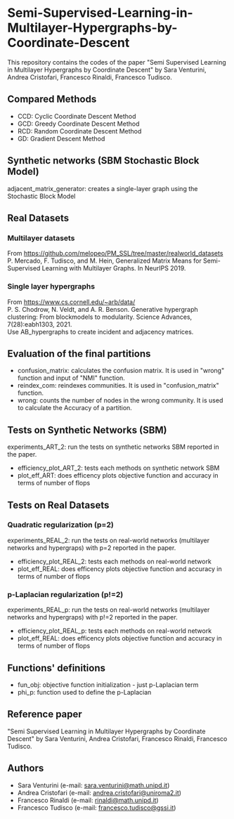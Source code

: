 # Semi-Supervised-Learning-in-Multilayer-Hypergraphs-by-Coordinate-Descent

This repository contains the codes of the paper "Semi Supervised Learning in Multilayer Hypergraphs by Coordinate Descent" by Sara Venturini, Andrea Cristofari, Francesco Rinaldi, Francesco Tudisco.

## Compared Methods

- CCD: Cyclic Coordinate Descent Method
- GCD: Greedy Coordinate Descent Method
- RCD: Random Coordinate Descent Method
- GD: Gradient Descent Method

## Synthetic networks (SBM Stochastic Block Model) 
adjacent\_matrix\_generator: creates a single-layer graph using the Stochastic Block Model 

## Real Datasets
### Multilayer datasets
From https://github.com/melopeo/PM_SSL/tree/master/realworld_datasets \
P. Mercado, F. Tudisco, and M. Hein, Generalized Matrix Means for Semi-Supervised Learning with Multilayer Graphs. In NeurIPS 2019.
### Single layer hypergraphs
From https://www.cs.cornell.edu/~arb/data/ \
P. S. Chodrow, N. Veldt, and A. R. Benson. Generative hypergraph clustering: From blockmodels to modularity. Science Advances, 7(28):eabh1303, 2021.\
Use AB_hypergraphs to create incident and adjacency matrices. 

## Evaluation of the final partitions
- confusion_matrix: calculates the confusion matrix. It is used in "wrong" function and input of "NMI" function.
- reindex_com: reindexes communities. It is used in "confusion_matrix" function.
- wrong: counts the number of nodes in the wrong community. It is used to calculate the Accuracy of a partition.

## Tests on Synthetic Networks (SBM) 
experiments_ART_2: run the tests on synthetic networks SBM reported in the paper.
- efficiency_plot_ART_2: tests each methods on synthetic network SBM 
- plot_eff_ART: does efficency plots objective function and accuracy in terms of number of flops

## Tests on Real Datasets
### Quadratic regularization (p=2)
experiments_REAL_2: run the tests on real-world networks (multilayer networks and hypergraps) with p=2 reported in the paper.
- efficiency_plot_REAL_2: tests each methods on real-world network 
- plot_eff_REAL: does efficency plots objective function and accuracy in terms of number of flops
### p-Laplacian regularization (p!=2)
experiments_REAL_p: run the tests on real-world networks (multilayer networks and hypergraps) with p!=2 reported in the paper.
- efficiency_plot_REAL_p: tests each methods on real-world network 
- plot_eff_REAL: does efficency plots objective function and accuracy in terms of number of flops

## Functions' definitions
- fun_obj: objective function initialization - just p-Laplacian term
- phi_p: function used to define the p-Laplacian 

## Reference paper
"Semi Supervised Learning in Multilayer Hypergraphs by Coordinate Descent" by Sara Venturini, Andrea Cristofari, Francesco Rinaldi, Francesco Tudisco.

## Authors
- Sara Venturini (e-mail: sara.venturini@math.unipd.it)
- Andrea Cristofari (e-mail: andrea.cristofari@uniroma2.it)
- Francesco Rinaldi (e-mail: rinaldi@math.unipd.it)
- Francesco Tudisco (e-mail: francesco.tudisco@gssi.it)


